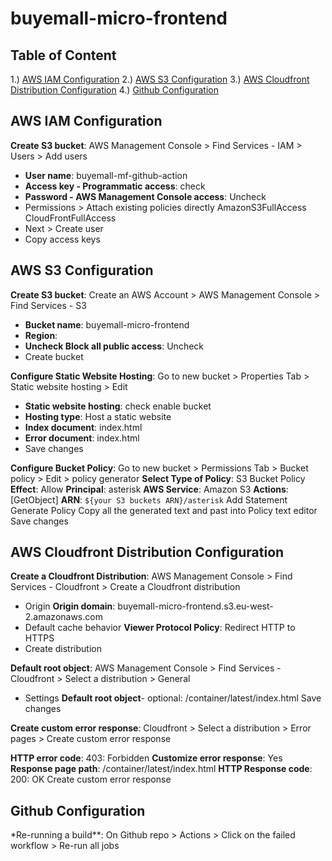 # buyemall-micro-frontend

## Table of Content

1.) [AWS IAM Configuration](#aws_iam_configuration)
2.) [AWS S3 Configuration](#aws_s3_configuration)
3.) [AWS Cloudfront Distribution Configuration](#aws_cloudfront_distribution_configuration)
4.) [Github Configuration](#github_configuration)

## AWS IAM Configuration

**Create S3 bucket**: AWS Management Console > Find Services - IAM > Users > Add users

- **User name**: buyemall-mf-github-action
- **Access key - Programmatic access**: check
- **Password - AWS Management Console access**: Uncheck
- Permissions > Attach existing policies directly
  AmazonS3FullAccess
  CloudFrontFullAccess
- Next > Create user
- Copy access keys

## AWS S3 Configuration

**Create S3 bucket**: Create an AWS Account > AWS Management Console > Find Services - S3

- **Bucket name**: buyemall-micro-frontend
- **Region**:
- **Uncheck Block all public access**: Uncheck
- Create bucket

**Configure Static Website Hosting**: Go to new bucket > Properties Tab > Static website hosting > Edit

- **Static website hosting**: check enable bucket
- **Hosting type**: Host a static website
- **Index document**: index.html
- **Error document**: index.html
- Save changes

**Configure Bucket Policy**: Go to new bucket > Permissions Tab > Bucket policy > Edit > policy generator
**Select Type of Policy**: S3 Bucket Policy
**Effect**: Allow
**Principal**: asterisk
**AWS Service**: Amazon S3
**Actions**: [GetObject]
**ARN**: `${your S3 buckets ARN}/asterisk`
Add Statement
Generate Policy
Copy all the generated text and past into Policy text editor
Save changes

## AWS Cloudfront Distribution Configuration

**Create a Cloudfront Distribution**: AWS Management Console > Find Services - Cloudfront > Create a Cloudfront distribution

- Origin
  **Origin domain**: buyemall-micro-frontend.s3.eu-west-2.amazonaws.com
- Default cache behavior
  **Viewer Protocol Policy**: Redirect HTTP to HTTPS
- Create distribution

**Default root object**: AWS Management Console > Find Services - Cloudfront > Select a distribution > General

- Settings
  **Default root object**- optional: /container/latest/index.html
  Save changes

**Create custom error response**: Cloudfront > Select a distribution > Error pages > Create custom error response

**HTTP error code**: 403: Forbidden
**Customize error response**: Yes
**Response page path**: /container/latest/index.html
**HTTP Response code**: 200: OK
Create custom error response

## Github Configuration

\*Re-running a build\*\*: On Github repo > Actions > Click on the failed workflow > Re-run all jobs
